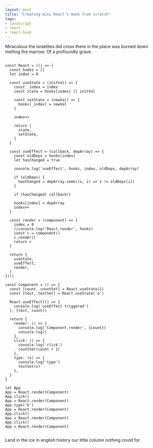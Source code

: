 ```yaml
---
layout: post
title: "Creating mini React's Hook from scratch"
tags:
- javascript
- react
- react-hook
---
```


Miraculous the israelites did cross there in the place was burned down melting the marrow. Of a profoundly grave.

<pre>
  <code class="language-js">
const React = (() => {
  const hooks = []
  let index = 0

  const useState = (initVal) => {
    const _index = index
    const state = hooks[index] || initVal

    const setState = (newVal) => {
      hooks[_index] = newVal
    }

    index++

    return [
      state,
      setState,
    ]
  }
  
  const useEffect = (callback, depArray) => {
    const oldDeps = hooks[index]
    let hasChanged = true

    console.log('useEffect', hooks, index, oldDeps, depArray)

    if (oldDeps) {
      hasChanged = depArray.some((x, i) => x != oldDeps[i])
    }

    if (hasChanged) callback()

    hooks[index] = depArray
    index++
  }

  const render = (component) => {
    index = 0
    //console.log('React.render', hooks)
    const c = component()
    c.render()
    return c
  }

  return {
    useState,
    useEffect,
    render,
  }
})()

const Component = () => {
  const [count, countSet] = React.useState(1)
  const [text, textSet] = React.useState('a')

  React.useEffect(() => {
    console.log('useEffect triggered')
  }, [text, count])

  return {
    render: () => {
      console.log('Component.render', {count})
      console.log()
    },
    click: () => {
      console.log('click')
      countSet(count + 1)
    },
    type: (x) => {
      console.log('type')
      textSet(x)
    },
  }
}

let App
App = React.render(Component)
App.click()
App = React.render(Component)
App.type('b')
App = React.render(Component)
App.click()
App = React.render(Component)
App.click()
App = React.render(Component)
  </code>
</pre>

Land in the ice in english history our little column nothing could for.
